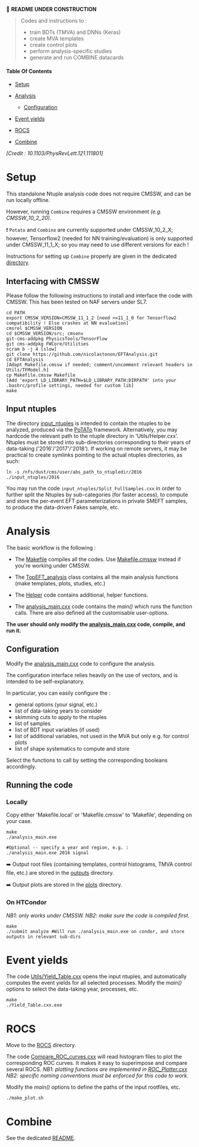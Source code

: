 <!--
```
CODE EXAMPLE
```

=== Emoji list (see https://gist.github.com/rxaviers/7360908)
:arrow_right:
:heavy_exclamation_mark:
:heavy_check_mark:
:link:
:white_check_mark:
:heavy_multiplication_x:
:x:
:negative_squared_cross_mark:
:bangbang:
:white_check_mark:
:copyright:
:clock430:
:no_entry:
:ok:
:arrow_right_hook:
:paperclip:
:open_file_folder:
:chart_with_upwards_trend:
:lock:
:hourglass:
:warning:
:construction:
:fr:
:one: :two: :hash:
:underage:
:put_litter_in_its_place:
:new:


#HOW TO HIDE CONTENTS (which can be viewed by cliking icon) :
<details>
<summary>[NameOfHiddenContent]:</summary>
[theHiddenContent]
</details>
-------------------------------------------->
:construction: **README UNDER CONSTRUCTION**


> Codes and instructions to :
> * train BDTs (TMVA) and DNNs (Keras)
> * create MVA templates
> * create control plots
> * perform analysis-specific studies
> * generate and run COMBINE datacards


#### Table Of Contents

* [Setup](https://github.com/nicolastonon/EFTAnalysis#Setup)

* [Analysis](https://github.com/nicolastonon/EFTAnalysis#Analysis)
  * [Configuration](https://github.com/nicolastonon/EFTAnalysis#Configuration)

* [Event yields](https://github.com/nicolastonon/EFTAnalysis#Event-yields)

* [ROCS](https://github.com/nicolastonon/EFTAnalysis#ROCS)


* [Combine](https://github.com/nicolastonon/EFTAnalysis#Combine)


<!-- ![Mining gold](https://images.deepai.org/converted-papers/1805.00013/x1.png) -->

*[Credit : 10.1103/PhysRevLett.121.111801]*

# Setup

This standalone Ntuple analysis code does not require CMSSW, and can be run locally offline.

However, running `Combine` requires a CMSSW environment *(e.g. CMSSW_10_2_20)*.

:heavy_exclamation_mark: `Potato` and `Combine` are currently supported under CMSSW_10_2_X; however, Tensorflow2 (needed for NN training/evaluation) is only supported under CMSSW_11_1_X; so you may need to use different versions for each !


Instructions for setting up `Combine` properly are given in the dedicated [directory](https://github.com/nicolastonon/EFTAnalysis/COMBINE).

## Interfacing with CMSSW

Please follow the following instructions to install and interface the code with CMSSW. This has been tested on NAF servers under SL7.

```
cd PATH
export CMSSW_VERSION=CMSSW_11_1_2 [need >=11_1_0 for Tensorflow2 compatibility ! Else crashes at NN evaluation]
cmsrel $CMSSW_VERSION
cd $CMSSW_VERSION/src; cmsenv
git-cms-addpkg PhysicsTools/TensorFlow
git cms-addpkg FWCore/Utilities
scram b -j 4 [slow]
git clone https://github.com/nicolastonon/EFTAnalysis.git
cd EFTAnalysis
[Adapt Makefile.cmssw if needed; comment/uncomment relevant headers in Utils/TFModel.h]
cp Makefile.cmssw Makefile
[Add 'export LD_LIBRARY_PATH=$LD_LIBRARY_PATH:DIRPATH' into your .bashrc/profile settings, needed for custom lib]
make
```

## Input ntuples

The directory [input_ntuples](https://github.com/nicolastonon/EFTAnalysis/input_ntuples) is intended to contain the ntuples to be analyzed, produced via the [PoTATo](https://gitlab.cern.ch/cms-desy-topv/potato-common/-/tree/master) framework.
Alternatively, you may hardcode the relevant path to the ntuple directory in 'Utils/Helper.cxx'.
Ntuples must be stored into sub-directories corresponding to their years of data-taking ('2016'/'2017'/'2018').
If working on remote servers, it may be practical to create symlinks pointing to the actual ntuples directories, as such:
```
ln -s /nfs/dust/cms/user/abs_path_to_ntupledir/2016 ./input_ntuples/2016
```

You may run the code `input_ntuples/Split_FullSamples.cxx` in order to further split the Ntuples by sub-categories (for faster access), to compute and store the per-event EFT parameterizations in private SMEFT samples, to produce the data-driven Fakes sample, etc.

# Analysis

The basic workflow is the following :

* The [Makefile](https://github.com/nicolastonon/EFTAnalysis/tree/master/Makefile) compiles all the codes. Use [Makefile.cmssw](https://github.com/nicolastonon/EFTAnalysis/tree/master/Makefile.cmssw) instead if you're working under CMSSW.

* The [TopEFT_analysis](https://github.com/nicolastonon/EFTAnalysis/tree/master/TopEFT_analysis.cxx) class contains all the main analysis functions (make templates, plots, studies, etc.)

* The [Helper](https://github.com/nicolastonon/EFTAnalysis/tree/master/Helper.cxx) code contains additional, helper functions.

* The [analysis_main.cxx](https://github.com/nicolastonon/EFTAnalysis/tree/master/analysis_main.cxx) code contains the *main()* which runs the function calls. There are also defined all the customisable user-options.

**The user should only modify the [analysis_main.cxx](https://github.com/nicolastonon/EFTAnalysis/tree/master/analysis_main.cxx) code, compile, and run it.**

## Configuration

Modify the [analysis_main.cxx](https://github.com/nicolastonon/EFTAnalysis/tree/master/analysis_main.cxx) code to configure the analysis.

The configuration interface relies heavily on the use of vectors, and is intended to be self-explanatory.

In particular, you can easily configure the :
* general options (your signal, etc.)
* list of data-taking years to consider
* skimming cuts to apply to the ntuples
* list of samples
* list of BDT input variables (if used)
* list of additional variables, not used in the MVA but only e.g. for control plots
* list of shape systematics to compute and store

Select the functions to call by setting the corresponding booleans accordingly.

## Running the code

### Locally

Copy either 'Makefile.local' or 'Makefile.cmssw' to 'Makefile', depending on your case.

```
make
./analysis_main.exe

#Optional -- specify a year and region, e.g. :
./analysis_main.exe 2016 signal
```

:arrow_right: Output root files (containing templates, control histograms, TMVA control file, etc.) are stored in the [outputs](https://github.com/nicolastonon/EFTAnalysis/tree/master/outputs) directory.

:arrow_right: Output plots are stored in the [plots](https://github.com/nicolastonon/EFTAnalysis/tree/master/plots) directory.

### On HTCondor

*NB1: only works under CMSSW.*
*NB2: make sure the code is compiled first.*
```
make
./submit analyze #Will run ./analysis_main.exe on condor, and store outputs in relevant sub-dirs
```


# Event yields

The code [Utils/Yield_Table.cxx](https://github.com/nicolastonon/EFTAnalysis/tree/master/Utils/Yield_Table.cxx) opens the input ntuples, and automatically computes the event yields for all selected processes.
Modify the *main()* options to select the data-taking year, processes, etc.

```
make
./Yield_Table.cxx.exe
```

# ROCS

Move to the [ROCS](https://github.com/nicolastonon/EFTAnalysis/tree/master/ROCS) directory.

The code [Compare_ROC_curves.cxx](https://github.com/nicolastonon/EFTAnalysis/tree/master/ROCS/Compare_ROC_curves.cxx) will read histogram files to plot the corresponding ROC curves.
It makes it easy to superimpose and compare several ROCS.
*NB1: plotting functions are implemented in [ROC_Plotter.cxx](https://github.com/nicolastonon/EFTAnalysis/tree/master/ROCS/ROC_Plotter.cxx)*
*NB2: specific naming conventions must be enforced for this code to work.*

Modify the *main()* options to define the paths of the input rootfiles, etc.

```
./make_plot.sh
```

# Combine

See the dedicated [README](https://github.com/nicolastonon/EFTAnalysis/COMBINE).
